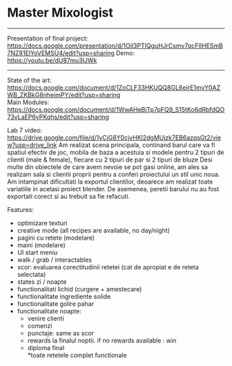 # Master Mixologist  

-------------

Presentation of final project: https://docs.google.com/presentation/d/1OiI3PTlQguHJrCsmv7qcFIIHESmB7NZ81ElYoVEMSU4/edit?usp=sharing
Demo: https://youtu.be/dU87mu3IJWk

----------------

State of the art:  
https://docs.google.com/document/d/1ZoCLF33HKUQQ8GL6eirE1mvY0AZWB_ZKBkG8nheimPY/edit?usp=sharing  
Main Modules:  
https://docs.google.com/document/d/1WwAHeBiTp7pFQ9_S15tKo6dRbfdQO73vLaEP6yPKqhs/edit?usp=sharing  

Lab 7 video: https://drive.google.com/file/d/1yCjG8Y0cjvHKl2dgMUjzk7EB6azqsGt2/view?usp=drive_link
Am realizat scena principala, continand barul care va fi spatiul efectiv de joc, mobila de baza a acestuia si modele pentru 2 tipuri de clienti (male & female), fiecare cu 2 tipuri de par si 2 tipuri de bluze
Desi multe din obiectele de care avem nevoie se pot gasi online, am ales sa realizam sala si clientii proprii pentru a conferi proiectului un stil unic noua.
Am intampinat dificultati la exportul clientilor, deoarece am realizat toate variatiile in acelasi proiect blender. De asemenea, peretii barului nu au fost exportati corect si au trebuit sa fie refacuti.

Features:
- optimizare texturi
- creative mode (all recipes are available, no day/night)
- pagini cu retete (modelare)
- maini (modelare)
- UI start meniu
- walk / grab / interactables
- scor: evaluarea corectitudinii retetei (cat de apropiat e de reteta selectata)
- states zi / noapte
- functionalitati lichid (curgere + amestecare)
- functionalitate ingrediente solide
- functionalitate golire pahar
- functionalitate noapte: 
  - venire clienti
  - comenzi
  - punctaje: same as scor
  - rewards la finalul noptii. if no rewards available : win
  - diploma final  
*toate retetele complet functionale
